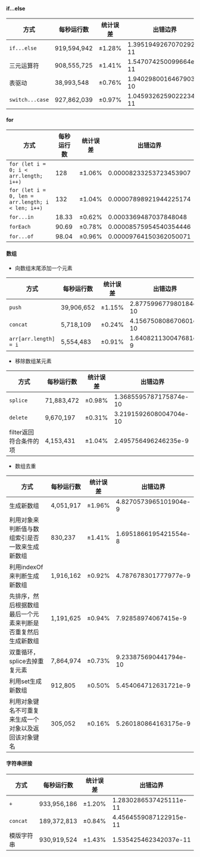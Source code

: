  #### if...else
 | 方式 | 每秒运行数 | 统计误差 | 出错边界 |
 | --- | --- | --- | --- |
 | `if...else` | 919,594,942 | ±1.28% | 1.3951949267070292e-11 |
 | 三元运算符 | 908,555,725 | ±1.41% | 1.547074250099664e-11 |
 | 表驱动 | 38,993,548 | ±0.76% | 1.9402980016467903e-10 |
 | `switch...case` | 927,862,039 | ±0.97% | 1.0459326259022234e-11 |


#### for
| 方式 | 每秒运行数 | 统计误差 | 出错边界 |
| --- | --- | --- | --- |
| `for (let i = 0; i < arr.length; i++)` | 128 | ±1.06% | 0.00008233253723453907 |
| `for (let i = 0, len = arr.length; i < len; i++)` | 132 | ±1.04% | 0.00007898921944225174 |
| `for...in` | 18.33 | ±0.62% | 0.0003369487037848048 |
| `forEach` | 90.69 | ±0.78% | 0.00008575954540354446 |
| `for...of` | 98.04 | ±0.96% | 0.00009764150362050071 |


#### 数组

- 向数组末尾添加一个元素
  
 | 方式 | 每秒运行数 | 统计误差 | 出错边界 |
 | --- | --- | --- | --- |
 | `push` | 39,906,652 | ±1.15%| 2.877599677980184e-10 |
 | `concat` | 5,718,109 | ±0.24% | 4.156750808670601e-10 |
 | `arr[arr.length] = i` | 5,554,483| ±0.91% | 1.640821130047681e-9 |

- 移除数组某元素
  
| 方式 | 每秒运行数 | 统计误差 | 出错边界 |
| --- | --- | --- | --- |
| `splice` | 71,883,472 | ±0.98% | 1.3685595787175874e-10 |
| `delete` | 9,670,197 | ±0.31% | 3.2191592608004704e-10 |
| filter返回符合条件的项 | 4,153,431 | ±1.04% | 2.495756496246235e-9 |

- 数组去重
  
| 方式 | 每秒运行数 | 统计误差 | 出错边界 |
| --- | --- | --- | --- |
| 生成新数组 | 4,051,917 | ±1.96% | 4.8270573965101904e-9 |
| 利用对象来判断值与数组索引是否一致来生成新数组 | 830,237 | ±1.41% | 1.6951866195421554e-8 |
| 利用indexOf来判断生成新数组 | 1,916,162 | ±0.92% | 4.787678301777977e-9 |
| 先排序，然后根据数组最后一个元素来判断是否重复然后生成新数组 | 1,191,625 | ±0.94% | 7.92858974067415e-9 |
| 双重循环，splice去掉重复元素 | 7,864,974 | ±0.73% | 9.233875690441794e-10 |
| 利用set生成新数组 | 912,805 | ±0.50% | 5.454064712631721e-9 |
| 利用对象键名不可重复来生成一个对象以及返回该对象键名 | 305,052 | ±0.16% | 5.260180864163175e-9 |

#### 字符串拼接
| 方式 | 每秒运行数 | 统计误差 | 出错边界 |
| --- | --- | --- | --- |
| `+` | 933,956,186 | ±1.20% | 1.2830286537425111e-11 |
| `concat` | 189,372,813 | ±0.84% | 4.4564559087122915e-11 |
| 模版字符串 | 930,919,524 | ±1.43% | 1.535425462342037e-11 |
